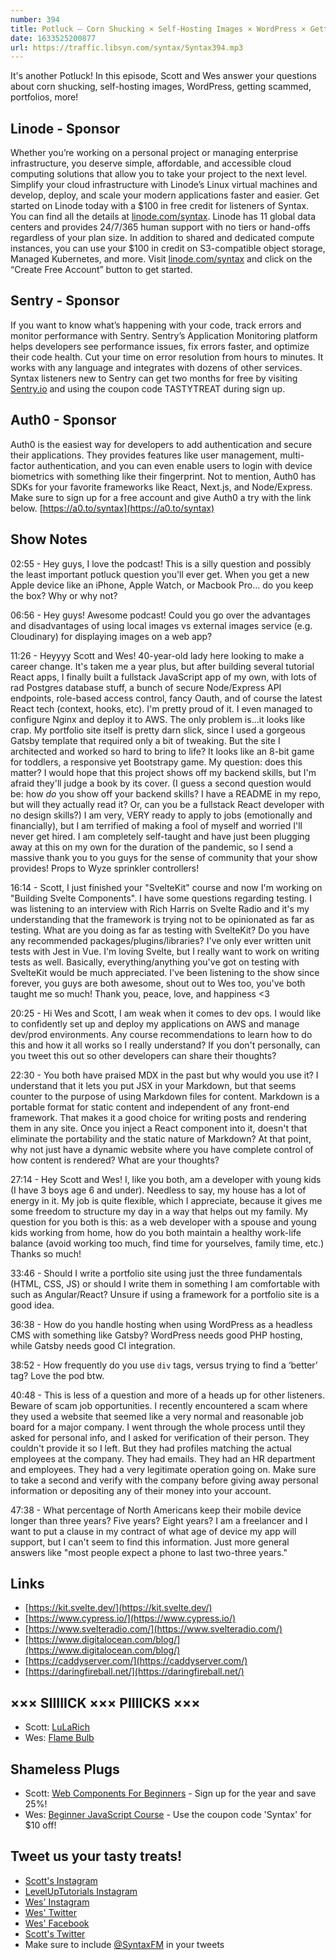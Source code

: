 ```yaml
---
number: 394
title: Potluck — Corn Shucking × Self-Hosting Images × WordPress × Getting Scammed × Portfolios
date: 1633525200877
url: https://traffic.libsyn.com/syntax/Syntax394.mp3
---
```


It's another Potluck! In this episode, Scott and Wes answer your questions about corn shucking, self-hosting images, WordPress, getting scammed, portfolios, more!

## Linode - Sponsor
Whether you’re working on a personal project or managing enterprise infrastructure, you deserve simple, affordable, and accessible cloud computing solutions that allow you to take your project to the next level. Simplify your cloud infrastructure with Linode’s Linux virtual machines and develop, deploy, and scale your modern applications faster and easier. Get started on Linode today with a $100 in free credit for listeners of Syntax. You can find all the details at [linode.com/syntax](https://linode.com/syntax). Linode has 11 global data centers and provides 24/7/365 human support with no tiers or hand-offs regardless of your plan size. In addition to shared and dedicated compute instances, you can use your $100 in credit on S3-compatible object storage, Managed Kubernetes, and more. Visit [linode.com/syntax](https://linode.com/syntax) and click on the “Create Free Account” button to get started.

## Sentry - Sponsor
If you want to know what’s happening with your code, track errors and monitor performance with Sentry. Sentry’s Application Monitoring platform helps developers see performance issues, fix errors faster, and optimize their code health. Cut your time on error resolution from hours to minutes. It works with any language and integrates with dozens of other services. Syntax listeners new to Sentry can get two months for  free by visiting [Sentry.io](https://sentry.io) and using the coupon code TASTYTREAT during sign up.

## Auth0 - Sponsor
Auth0 is the easiest way for developers to add authentication and secure their applications. They provides features like user management, multi-factor authentication, and you can even enable users to login with device biometrics with something like their fingerprint. Not to mention, Auth0 has SDKs for your favorite frameworks like React, Next.js, and Node/Express. Make sure to sign up for a free account and give Auth0 a try with the link below. [https://a0.to/syntax](https://a0.to/syntax)

## Show Notes
02:55 - Hey guys, I love the podcast! This is a silly question and possibly the least important potluck question you'll ever get. When you get a new Apple device like an iPhone, Apple Watch, or Macbook Pro... do you keep the box? Why or why not?

06:56 - Hey guys! Awesome podcast! Could you go over the advantages and disadvantages of using local images vs external images service (e.g. Cloudinary) for displaying images on a web app?

11:26 - Heyyyy Scott and Wes! 40-year-old lady here looking to make a career change. It's taken me a year plus, but after building several tutorial React apps, I finally built a fullstack JavaScript app of my own, with lots of rad Postgres database stuff, a bunch of secure Node/Express API endpoints, role-based access control, fancy Oauth, and of course the latest React tech (context, hooks, etc). I'm pretty proud of it. I even managed to configure Nginx and deploy it to AWS. The only problem is...it looks like crap. My portfolio site itself is pretty darn slick, since I used a gorgeous Gatsby template that required only a bit of tweaking. But the site I architected and worked so hard to bring to life? It looks like an 8-bit game for toddlers, a responsive yet Bootstrapy game. My question: does this matter? I would hope that this project shows off my backend skills, but I'm afraid they'll judge a book by its cover. (I guess a second question would be: how *do* you show off your backend skills? I have a README in my repo, but will they actually read it? Or, can you be a fullstack React developer with no design skills?) I am very, VERY ready to apply to jobs (emotionally and financially), but I am terrified of making a fool of myself and worried I'll never get hired. I am completely self-taught and have just been plugging away at this on my own for the duration of the pandemic, so I send a massive thank you to you guys for the sense of community that your show provides! Props to Wyze sprinkler controllers!

16:14 - Scott, I just finished your "SvelteKit" course and now I'm working on "Building Svelte Components". I have some questions regarding testing. I was listening to an interview with Rich Harris on Svelte Radio and it's my understanding that the framework is trying not to be opinionated as far as testing. What are you doing as far as testing with SvelteKit? Do you have any recommended packages/plugins/libraries? I've only ever written unit tests with Jest in Vue. I'm loving Svelte, but I really want to work on writing tests as well. Basically, everything/anything you've got on testing with SvelteKit would be much appreciated. I've been listening to the show since forever, you guys are both awesome, shout out to Wes too, you've both taught me so much! Thank you, peace, love, and happiness <3

20:25 - Hi Wes and Scott, I am weak when it comes to dev ops. I would like to confidently set up and deploy my applications on AWS and manage dev/prod environments. Any course recommendations to learn how to do this and how it all works so I really understand? If you don't personally, can you tweet this out so other developers can share their thoughts?

22:30 - You both have praised MDX in the past but why would you use it? I understand that it lets you put JSX in your Markdown, but that seems counter to the purpose of using Markdown files for content. Markdown is a portable format for static content and independent of any front-end framework. That makes it a good choice for writing posts and rendering them in any site. Once you inject a React component into it, doesn't that eliminate the portability and the static nature of Markdown? At that point, why not just have a dynamic website where you have complete control of how content is rendered? What are your thoughts?

27:14 - Hey Scott and Wes! I, like you both, am a developer with young kids (I have 3 boys age 6 and under). Needless to say, my house has a lot of energy in it. My job is quite flexible, which I appreciate, because it gives me some freedom to structure my day in a way that helps out my family. My question for you both is this: as a web developer with a spouse and young kids working from home, how do you both maintain a healthy work-life balance (avoid working too much, find time for yourselves, family time, etc.) Thanks so much!

33:46 - Should I write a portfolio site using just the three fundamentals (HTML, CSS, JS) or should I write them in something I am comfortable with such as Angular/React? Unsure if using a framework for a portfolio site is a good idea.	

36:38 - How do you handle hosting when using WordPress as a headless CMS with something like Gatsby? WordPress needs good PHP hosting, while Gatsby needs good CI integration.

38:52 - How frequently do you use `div` tags, versus trying to find a ‘better’ tag? Love the pod btw.

40:48 - This is less of a question and more of a heads up for other listeners. Beware of scam job opportunities. I recently encountered a scam where they used a website that seemed like a very normal and reasonable job board for a major company. I went through the whole process until they asked for personal info, and I asked for verification of their person. They couldn't provide it so I left. But they had profiles matching the actual employees at the company. They had emails. They had an HR department and employees. They had a very legitimate operation going on. Make sure to take a second and verify with the company before giving away personal information or depositing any of their money into your account.

47:38 - What percentage of North Americans keep their mobile device longer than three years? Five years? Eight years? I am a freelancer and I want to put a clause in my contract of what age of device my app will support, but I can't seem to find this information. Just more general answers like "most people expect a phone to last two-three years."	

## Links
* [https://kit.svelte.dev/](https://kit.svelte.dev/)
* [https://www.cypress.io/](https://www.cypress.io/)
* [https://www.svelteradio.com/](https://www.svelteradio.com/)
* [https://www.digitalocean.com/blog/](https://www.digitalocean.com/blog/)
* [https://caddyserver.com/](https://caddyserver.com/)
* [https://daringfireball.net/](https://daringfireball.net/)

## ××× SIIIIICK ××× PIIIICKS ×××
* Scott: [LuLaRich](https://www.amazon.com/LuLaRich-Season-1/dp/B09CFXPNSX)
* Wes: [Flame Bulb](https://amzn.to/3zq74e2)

## Shameless Plugs
* Scott: [Web Components For Beginners](https://www.leveluptutorials.com/pro) - Sign up for the year and save 25%!
* Wes: [Beginner JavaScript Course](https://beginnerjavascript.com/) - Use the coupon code 'Syntax' for $10 off!

## Tweet us your tasty treats!
* [Scott's Instagram](https://www.instagram.com/stolinski/)
* [LevelUpTutorials Instagram](https://www.instagram.com/LevelUpTutorials/)
* [Wes' Instagram](https://www.instagram.com/wesbos/)
* [Wes' Twitter](https://twitter.com/wesbos)
* [Wes' Facebook](https://www.facebook.com/wesbos.developer)
* [Scott's Twitter](https://twitter.com/stolinski)
* Make sure to include [@SyntaxFM](https://twitter.com/SyntaxFM) in your tweets